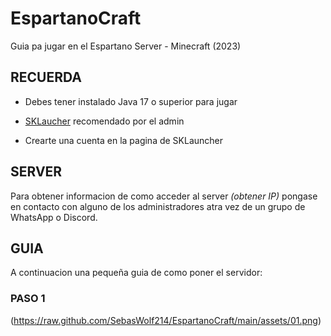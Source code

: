 # EspartanoCraft
Guia pa jugar en el Espartano Server - Minecraft (2023)

## RECUERDA
- Debes tener instalado Java 17 o superior para jugar

- [SKLaucher] recomendado por el admin

- Crearte una cuenta en la pagina de SKLauncher

## SERVER
Para obtener informacion de como acceder al server _(obtener IP)_ pongase en contacto con alguno de los administradores atra vez de un grupo de WhatsApp o Discord.

## GUIA
A continuacion una pequeña guia de como poner el servidor:

### PASO 1
(https://raw.github.com/SebasWolf214/EspartanoCraft/main/assets/01.png)




[SKLaucher]:https://skmedix.pl/downloads
